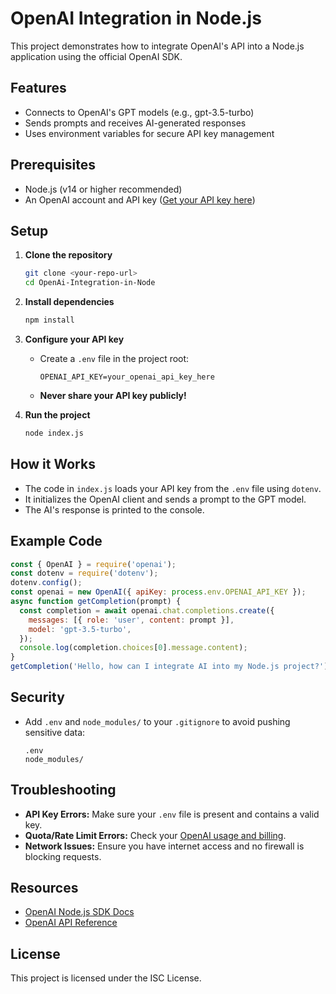 # OpenAI Integration in Node.js

This project demonstrates how to integrate OpenAI's API into a Node.js application using the official OpenAI SDK.

## Features
- Connects to OpenAI's GPT models (e.g., gpt-3.5-turbo)
- Sends prompts and receives AI-generated responses
- Uses environment variables for secure API key management

## Prerequisites
- Node.js (v14 or higher recommended)
- An OpenAI account and API key ([Get your API key here](https://platform.openai.com/account/api-keys))

## Setup

1. **Clone the repository**
   ```sh
   git clone <your-repo-url>
   cd OpenAi-Integration-in-Node
   ```

2. **Install dependencies**
   ```sh
   npm install
   ```

3. **Configure your API key**
   - Create a `.env` file in the project root:
     ```env
     OPENAI_API_KEY=your_openai_api_key_here
     ```
   - **Never share your API key publicly!**

4. **Run the project**
   ```sh
   node index.js
   ```

## How it Works
- The code in `index.js` loads your API key from the `.env` file using `dotenv`.
- It initializes the OpenAI client and sends a prompt to the GPT model.
- The AI's response is printed to the console.

## Example Code
```js
const { OpenAI } = require('openai');
const dotenv = require('dotenv');
dotenv.config();
const openai = new OpenAI({ apiKey: process.env.OPENAI_API_KEY });
async function getCompletion(prompt) {
  const completion = await openai.chat.completions.create({
    messages: [{ role: 'user', content: prompt }],
    model: 'gpt-3.5-turbo',
  });
  console.log(completion.choices[0].message.content);
}
getCompletion('Hello, how can I integrate AI into my Node.js project?');
```

## Security
- Add `.env` and `node_modules/` to your `.gitignore` to avoid pushing sensitive data:
  ```
  .env
  node_modules/
  ```

## Troubleshooting
- **API Key Errors:** Make sure your `.env` file is present and contains a valid key.
- **Quota/Rate Limit Errors:** Check your [OpenAI usage and billing](https://platform.openai.com/usage).
- **Network Issues:** Ensure you have internet access and no firewall is blocking requests.

## Resources
- [OpenAI Node.js SDK Docs](https://github.com/openai/openai-node)
- [OpenAI API Reference](https://platform.openai.com/docs/api-reference)

## License
This project is licensed under the ISC License.
